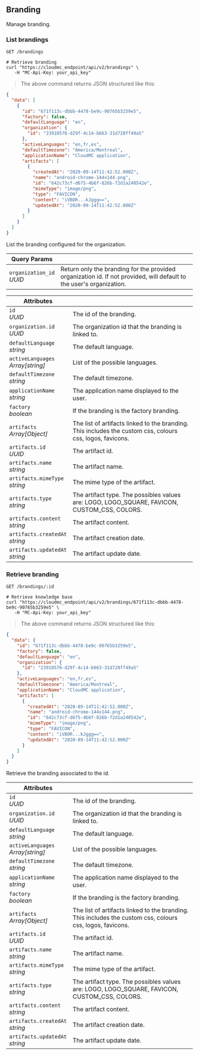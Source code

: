## Branding
Manage branding.

<!-------------------- LIST BRANDINGS -------------------->
### List brandings

`GET /brandings`

```shell
# Retrieve branding
curl "https://cloudmc_endpoint/api/v2/brandings" \
   -H "MC-Api-Key: your_api_key"
```
> The above command returns JSON structured like this:

```json
{
  "data": [
    {
      "id": "671f113c-dbbb-4478-be9c-90765b3259e5",
      "factory": false,
      "defaultLanguage": "en",
      "organization": {
        "id": "23910576-d29f-4c14-b663-31d728ff49a5"
      },
      "activeLanguages": "en,fr,es",
      "defaultTimezone": "America/Montreal",
      "applicationName": "CloudMC application",
      "artifacts": [
        {
          "createdAt": "2020-09-14T11:42:52.000Z",
          "name": "android-chrome-144x144.png",
          "id": "642c73cf-d675-4b6f-826b-72d1a240542e",
          "mimeType": "image/png",
          "type": "FAVICON",
          "content": "iVBOR...kJggg==",
          "updatedAt": "2020-09-14T11:42:52.000Z"
        }
      ]
    }
  ]
}
```

List the branding configured for the organization.

Query Params | &nbsp;
---- | -----------
`organization_id`<br/>*UUID* | Return only the branding for the provided organization id. If not provided, will default to the user's organization.

Attributes | &nbsp;
---------- | -----------
`id`<br/>*UUID* | The id of the branding.
`organization.id`<br/>*UUID* | The organization id that the branding is linked to.
`defaultLanguage`<br/>*string* | The default language.
`activeLanguages`<br/>*Array[string]* | List of the possible languages.
`defaultTimezone`<br/>*string* | The default timezone.
`applicationName`<br/>*string* | The application name displayed to the user.
`factory`<br/>*boolean* | If the branding is the factory branding.
`artifacts`<br/>*Array[Object]* | The list of artifacts linked to the branding. This includes the custom css, colours css, logos, favicons.
`artifacts.id`<br/>*UUID* | The artifact id.
`artifacts.name`<br/>*string* | The artifact name.
`artifacts.mimeType`<br/>*string* | The mime type of the artifact.
`artifacts.type`<br/>*string* | The artifact type. The possibles values are: LOGO, LOGO_SQUARE, FAVICON, CUSTOM_CSS, COLORS.
`artifacts.content`<br/>*string* | The artifact content.
`artifacts.createdAt`<br/>*string* | The artifact creation date.
`artifacts.updatedAt`<br/>*string* | The artifact update date.



<!-------------------- GET BRANDING -------------------->

### Retrieve branding

`GET /brandings/:id`

```shell
# Retrieve knowledge base
curl "https://cloudmc_endpoint/api/v2/brandings/671f113c-dbbb-4478-be9c-90765b3259e5" \
   -H "MC-Api-Key: your_api_key"
```
> The above command returns JSON structured like this:

```json
{
  "data": {
    "id": "671f113c-dbbb-4478-be9c-90765b3259e5",
    "factory": false,
    "defaultLanguage": "en",
    "organization": {
      "id": "23910576-d29f-4c14-b663-31d728ff49a5"
    },
    "activeLanguages": "en,fr,es",
    "defaultTimezone": "America/Montreal",
    "applicationName": "CloudMC application",
    "artifacts": [
      {
        "createdAt": "2020-09-14T11:42:52.000Z",
        "name": "android-chrome-144x144.png",
        "id": "642c73cf-d675-4b6f-826b-72d1a240542e",
        "mimeType": "image/png",
        "type": "FAVICON",
        "content": "iVBOR...kJggg==",
        "updatedAt": "2020-09-14T11:42:52.000Z"
      }
    ]
  }
}
```
Retrieve the branding associated to the id.

Attributes | &nbsp;
---------- | -----------
`id`<br/>*UUID* | The id of the branding.
`organization.id`<br/>*UUID* | The organization id that the branding is linked to.
`defaultLanguage`<br/>*string* | The default language.
`activeLanguages`<br/>*Array[string]* | List of the possible languages.
`defaultTimezone`<br/>*string* | The default timezone.
`applicationName`<br/>*string* | The application name displayed to the user.
`factory`<br/>*boolean* | If the branding is the factory branding.
`artifacts`<br/>*Array[Object]* | The list of artifacts linked to the branding. This includes the custom css, colours css, logos, favicons.
`artifacts.id`<br/>*UUID* | The artifact id.
`artifacts.name`<br/>*string* | The artifact name.
`artifacts.mimeType`<br/>*string* | The mime type of the artifact.
`artifacts.type`<br/>*string* | The artifact type. The possibles values are: LOGO, LOGO_SQUARE, FAVICON, CUSTOM_CSS, COLORS.
`artifacts.content`<br/>*string* | The artifact content.
`artifacts.createdAt`<br/>*string* | The artifact creation date.
`artifacts.updatedAt`<br/>*string* | The artifact update date.
